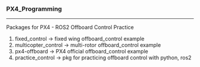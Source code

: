 ### PX4_Programming
---
Packages for PX4 - ROS2 Offboard Control Practice
1. fixed_control -> fixed wing offboard_control example
2. multicopter_control -> multi-rotor offboard_control example
3. px4-offboard -> PX4 official offboard_control example
4. practice_control -> pkg for practicing offboard control with python, ros2
